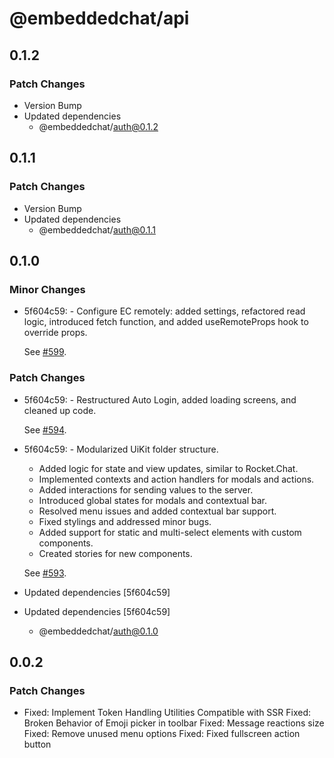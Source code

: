 # @embeddedchat/api

## 0.1.2

### Patch Changes

- Version Bump
- Updated dependencies
  - @embeddedchat/auth@0.1.2

## 0.1.1

### Patch Changes

- Version Bump
- Updated dependencies
  - @embeddedchat/auth@0.1.1

## 0.1.0

### Minor Changes

- 5f604c59: - Configure EC remotely: added settings, refactored read logic, introduced fetch function, and added useRemoteProps hook to override props.

  See [#599](https://github.com/RocketChat/EmbeddedChat/pull/599).

### Patch Changes

- 5f604c59: - Restructured Auto Login, added loading screens, and cleaned up code.

  See [#594](https://github.com/RocketChat/EmbeddedChat/pull/594).

- 5f604c59: - Modularized UiKit folder structure.

  - Added logic for state and view updates, similar to Rocket.Chat.
  - Implemented contexts and action handlers for modals and actions.
  - Added interactions for sending values to the server.
  - Introduced global states for modals and contextual bar.
  - Resolved menu issues and added contextual bar support.
  - Fixed stylings and addressed minor bugs.
  - Added support for static and multi-select elements with custom components.
  - Created stories for new components.

  See [#593](https://github.com/RocketChat/EmbeddedChat/pull/593).

- Updated dependencies [5f604c59]
- Updated dependencies [5f604c59]
  - @embeddedchat/auth@0.1.0

## 0.0.2

### Patch Changes

- Fixed: Implement Token Handling Utilities Compatible with SSR
  Fixed: Broken Behavior of Emoji picker in toolbar
  Fixed: Message reactions size
  Fixed: Remove unused menu options
  Fixed: Fixed fullscreen action button
